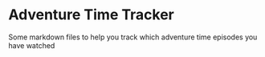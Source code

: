 # Adventure Time Tracker

Some markdown files to help you track which adventure time episodes you have watched
